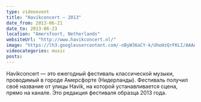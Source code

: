 ```yaml
---
type: videoevent
title: "Havikconcert — 2013"
date_from: 2013-06-21
date_to: 2013-06-23
location: "Amersfoort, Netherlands"
websiteUrl: "http://www.havikconcert.nl/"
image: "https://lh3.googleusercontent.com/-nByW36aCY-k/UhoHzQrFKLI/AAAAAAAAZT4/KCqPszDpnaM/s1600/dsc09569.picasaweb.jpg"
videocategories: music
posts: 
---
```


Havikconcert — это ежегодный фестиваль классической музыки, проводимый в городе Амерсфорте (Нидерланды). Фестиваль получил своё название от улицы Havik, на которой устанавливается сцена, прямо на канале. Это редакция фестиваля образца 2013 года.
